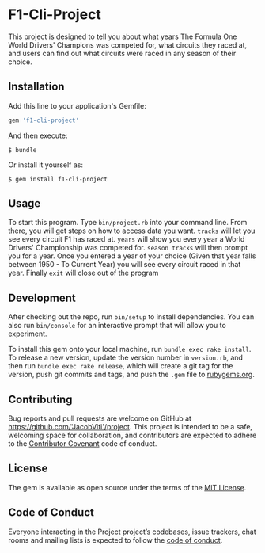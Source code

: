 # F1-Cli-Project

This project is designed to tell you about what years The Formula One World Drivers' Champions was competed for, what circuits they raced at, and users can find out what circuits were raced in any season of their choice. 

## Installation

Add this line to your application's Gemfile:

```ruby
gem 'f1-cli-project'
```

And then execute:

    $ bundle

Or install it yourself as:

    $ gem install f1-cli-project

## Usage

 To start this program. Type `bin/project.rb` into your command line. From there, you will get steps on how to access data you want. `tracks` will let you see every circuit F1 has raced at. `years` will show you every year a World Drivers' Championship was competed for. `season tracks` will then prompt you for a year. Once you entered a year of your choice (Given that year falls between 1950 - To Current Year) you will see every circuit raced in that year. Finally `exit` will close out of the program
         

## Development

After checking out the repo, run `bin/setup` to install dependencies. You can also run `bin/console` for an interactive prompt that will allow you to experiment.

To install this gem onto your local machine, run `bundle exec rake install`. To release a new version, update the version number in `version.rb`, and then run `bundle exec rake release`, which will create a git tag for the version, push git commits and tags, and push the `.gem` file to [rubygems.org](https://rubygems.org).

## Contributing

Bug reports and pull requests are welcome on GitHub at https://github.com/'JacobViti'/project. This project is intended to be a safe, welcoming space for collaboration, and contributors are expected to adhere to the [Contributor Covenant](http://contributor-covenant.org) code of conduct.

## License

The gem is available as open source under the terms of the [MIT License](https://opensource.org/licenses/MIT).

## Code of Conduct

Everyone interacting in the Project project’s codebases, issue trackers, chat rooms and mailing lists is expected to follow the [code of conduct](https://github.com/'JacobViti'/project/blob/master/CODE_OF_CONDUCT.md).
